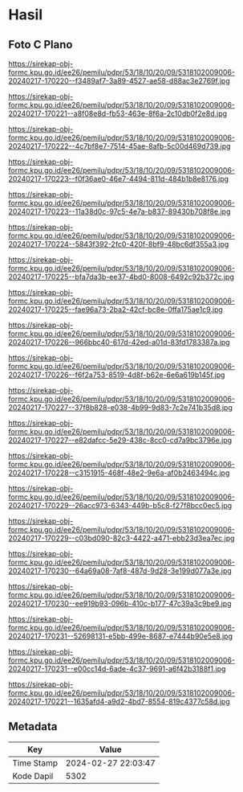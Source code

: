 # Hasil

## Foto C Plano

https://sirekap-obj-formc.kpu.go.id/ee26/pemilu/pdpr/53/18/10/20/09/5318102009006-20240217-170220--f3489af7-3a89-4527-ae58-d88ac3e2769f.jpg

https://sirekap-obj-formc.kpu.go.id/ee26/pemilu/pdpr/53/18/10/20/09/5318102009006-20240217-170221--a8f08e8d-fb53-463e-8f6a-2c10db0f2e8d.jpg

https://sirekap-obj-formc.kpu.go.id/ee26/pemilu/pdpr/53/18/10/20/09/5318102009006-20240217-170222--4c7bf8e7-7514-45ae-8afb-5c00d469d739.jpg

https://sirekap-obj-formc.kpu.go.id/ee26/pemilu/pdpr/53/18/10/20/09/5318102009006-20240217-170223--f0f36ae0-46e7-4494-811d-484b1b8e8176.jpg

https://sirekap-obj-formc.kpu.go.id/ee26/pemilu/pdpr/53/18/10/20/09/5318102009006-20240217-170223--11a38d0c-97c5-4e7a-b837-89430b708f8e.jpg

https://sirekap-obj-formc.kpu.go.id/ee26/pemilu/pdpr/53/18/10/20/09/5318102009006-20240217-170224--5843f392-2fc0-420f-8bf9-48bc6df355a3.jpg

https://sirekap-obj-formc.kpu.go.id/ee26/pemilu/pdpr/53/18/10/20/09/5318102009006-20240217-170225--bfa7da3b-ee37-4bd0-8008-6492c92b372c.jpg

https://sirekap-obj-formc.kpu.go.id/ee26/pemilu/pdpr/53/18/10/20/09/5318102009006-20240217-170225--fae96a73-2ba2-42cf-bc8e-0ffa175ae1c9.jpg

https://sirekap-obj-formc.kpu.go.id/ee26/pemilu/pdpr/53/18/10/20/09/5318102009006-20240217-170226--966bbc40-617d-42ed-a01d-83fd1783387a.jpg

https://sirekap-obj-formc.kpu.go.id/ee26/pemilu/pdpr/53/18/10/20/09/5318102009006-20240217-170226--f6f2a753-8519-4d8f-b62e-6e6a619b145f.jpg

https://sirekap-obj-formc.kpu.go.id/ee26/pemilu/pdpr/53/18/10/20/09/5318102009006-20240217-170227--37f8b828-e038-4b99-9d83-7c2e741b35d8.jpg

https://sirekap-obj-formc.kpu.go.id/ee26/pemilu/pdpr/53/18/10/20/09/5318102009006-20240217-170227--e82dafcc-5e29-438c-8cc0-cd7a9bc3796e.jpg

https://sirekap-obj-formc.kpu.go.id/ee26/pemilu/pdpr/53/18/10/20/09/5318102009006-20240217-170228--c3151915-468f-48e2-9e6a-af0b2463494c.jpg

https://sirekap-obj-formc.kpu.go.id/ee26/pemilu/pdpr/53/18/10/20/09/5318102009006-20240217-170229--26acc973-6343-449b-b5c8-f27f8bcc0ec5.jpg

https://sirekap-obj-formc.kpu.go.id/ee26/pemilu/pdpr/53/18/10/20/09/5318102009006-20240217-170229--c03bd090-82c3-4422-a471-ebb23d3ea7ec.jpg

https://sirekap-obj-formc.kpu.go.id/ee26/pemilu/pdpr/53/18/10/20/09/5318102009006-20240217-170230--64a69a08-7af8-487d-9d28-3e199d077a3e.jpg

https://sirekap-obj-formc.kpu.go.id/ee26/pemilu/pdpr/53/18/10/20/09/5318102009006-20240217-170230--ee919b93-096b-410c-b177-47c39a3c9be9.jpg

https://sirekap-obj-formc.kpu.go.id/ee26/pemilu/pdpr/53/18/10/20/09/5318102009006-20240217-170231--52698131-e5bb-499e-8687-e7444b90e5e8.jpg

https://sirekap-obj-formc.kpu.go.id/ee26/pemilu/pdpr/53/18/10/20/09/5318102009006-20240217-170231--e00cc14d-6ade-4c37-9691-a6f42b3188f1.jpg

https://sirekap-obj-formc.kpu.go.id/ee26/pemilu/pdpr/53/18/10/20/09/5318102009006-20240217-170221--1635afd4-a9d2-4bd7-8554-819c4377c58d.jpg


## Metadata

| Key        | Value               |
| ---------- | ------------------- |
| Time Stamp | 2024-02-27 22:03:47 |
| Kode Dapil | 5302                |



